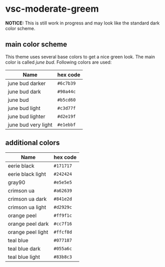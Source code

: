 # vsc-moderate-greem

**NOTICE:** This is still work in progress and may look like the standard dark color scheme.

## main color scheme

This theme uses several base colors to get a nice green look. The main color is called _june bud_. Following colors are used:

| Name                  | hex code   |
|-----------------------|------------|
| june bud darker       | `#6c7b39`  |
| june bud dark         | `#90a44c`  |
| june bud              | `#b5cd60`  |
| june bud light        | `#c3d77f`  |
| june bud lighter      | `#d2e19f`  |
| june bud very light   | `#e1ebbf`  |

## additional colors

| Name              | hex code   |
|-------------------|------------|
| eerie black       | `#171717`  |
| eerie black light | `#242424`  |
| gray90            | `#e5e5e5`  |
| crimson ua        | `#a62639`  |
| crimson ua dark   | `#841e2d`  |
| crimson ua light  | `#d2929c`  |
| orange peel       | `#ff9f1c`  |
| orange peel dark  | `#cc7f16`  |
| orange peel light | `#ffcf8d`  |
| teal blue         | `#077187`  |
| teal blue dark    | `#055a6c`  |
| teal blue light   | `#83b8c3`  | 
